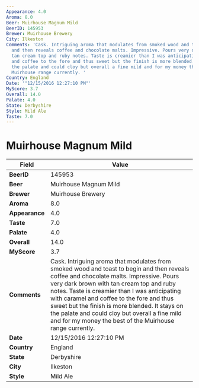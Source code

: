 ```yaml
---
Appearance: 4.0
Aroma: 8.0
Beer: Muirhouse Magnum Mild
BeerID: 145953
Brewer: Muirhouse Brewery
City: Ilkeston
Comments: 'Cask. Intriguing aroma that modulates from smoked wood and toast to begin
  and then reveals coffee and chocolate malts. Impressive. Pours very dark brown with
  tan cream top and ruby notes. Taste is creamier than I was anticipating with caramel
  and coffee to the fore and thus sweet but the finish is more blended. It stays on
  the palate and could cloy but overall a fine mild and for my money the best of the
  Muirhouse range currently. '
Country: England
Date: '"12/15/2016 12:27:10 PM"'
MyScore: 3.7
Overall: 14.0
Palate: 4.0
State: Derbyshire
Style: Mild Ale
Taste: 7.0
---
```


# Muirhouse Magnum Mild

| Field         | Value |
|---------------|-------|
| **BeerID** | 145953 |
| **Beer** | Muirhouse Magnum Mild |
| **Brewer** | Muirhouse Brewery |
| **Aroma** | 8.0 |
| **Appearance** | 4.0 |
| **Taste** | 7.0 |
| **Palate** | 4.0 |
| **Overall** | 14.0 |
| **MyScore** | 3.7 |
| **Comments** | Cask. Intriguing aroma that modulates from smoked wood and toast to begin and then reveals coffee and chocolate malts. Impressive. Pours very dark brown with tan cream top and ruby notes. Taste is creamier than I was anticipating with caramel and coffee to the fore and thus sweet but the finish is more blended. It stays on the palate and could cloy but overall a fine mild and for my money the best of the Muirhouse range currently.  |
| **Date** | 12/15/2016 12:27:10 PM |
| **Country** | England |
| **State** | Derbyshire |
| **City** | Ilkeston |
| **Style** | Mild Ale |
